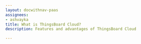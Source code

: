 ```yaml
---
layout: docwithnav-paas
assignees:
- ashvayka
title: What is ThingsBoard Cloud?
description: Features and advantages of ThingsBoard Cloud

---
```


